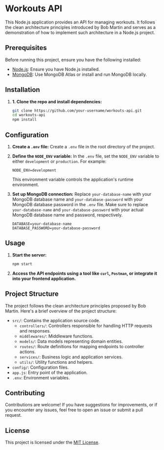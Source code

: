 # Workouts API

This Node.js application provides an API for managing workouts. It follows the clean architecture principles introduced by Bob Martin and serves as a demonstration of how to implement such architecture in a Node.js project.

## Prerequisites

Before running this project, ensure you have the following installed:

- [Node.js](https://nodejs.org/en/): Ensure you have Node.js installed.
- [MongoDB](https://www.mongodb.com/): Use MongoDB Atlas or install and run MongoDB locally.

## Installation

1. **1. Clone the repo and install dependencies:**

   ```bash
   git clone https://github.com/your-username/workouts-api.git
   cd workouts-api
   npm install
   ```

## Configuration

1. **Create a `.env` file:**
   Create a `.env` file in the root directory of the project.

2. **Define the `NODE_ENV` variable:**
   In the `.env` file, set the `NODE_ENV` variable to either `development` or `production`. For example:

   ```
   NODE_ENV=development
   ```

   This environment variable controls the application's runtime environment.

3. **Set up MongoDB connection:**
   Replace `your-database-name` with your MongoDB database name and `your-database-password` with your MongoDB database password in the `.env` file. Make sure to replace `your-database-name` and `your-database-password` with your actual MongoDB database name and password, respectively.

   ```
   DATABASE=your-database-name
   DATABASE_PASSWORD=your-database-password
   ```

## Usage

1. **Start the server:**

   ```bash
   npm start

   ```

2. **Access the API endpoints using a tool like `curl`, `Postman`, or integrate it into your frontend application.**

## Project Structure

The project follows the clean architecture principles proposed by Bob Martin. Here's a brief overview of the project structure:

- `src/`: Contains the application source code.
  - `controllers/`: Controllers responsible for handling HTTP requests and responses.
  - `middlewares/`: Middleware functions.
  - `models/`: Data models representing domain entities.
  - `routes/`: Route definitions for mapping endpoints to controller actions.
  - `services/`: Business logic and application services.
  - `utils/`: Utility functions and helpers.
- `config/`: Configuration files.
- `app.js`: Entry point of the application.
- `.env`: Environment variables.

## Contributing

Contributions are welcome! If you have suggestions for improvements, or if you encounter any issues, feel free to open an issue or submit a pull request.

## License

This project is licensed under the [MIT License](LICENSE).

```

```
